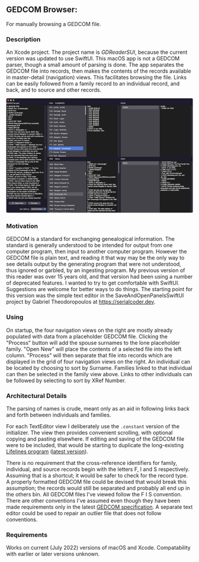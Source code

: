 ## GEDCOM Browser:

For manually browsing a GEDCOM file.

### Description

An Xcode project. The project name is *GDReaderSUI*, because the current version was updated to use SwiftUI. This macOS app is not a GEDCOM parser, though a small amount of parsing is done. The app separates the GEDCOM file into records, then makes the contents of the records available in master-detail (navigation) views. This facilitates browsing the file. Links can be easily followed from a family record to an individual record, and back, and to source and other records.

![Screenshot](Screenshot.jpg)

### Motivation

GEDCOM is a standard for exchanging genealogical information. The standard is generally understood to be intended for output from one computer program, then input to another computer program. However the GEDCOM file is plain text, and reading it that way may be the only way to see details output by the generating program that were not understood, thus ignored or garbled, by an ingesting program. My previous version of this reader was over 15 years old, and that version had been using a number of deprecated features. I wanted to try to get comfortable with SwiftUI. Suggestions are welcome for better ways to do things. The starting point for this version was the simple text editor in the SaveAndOpenPanelsSwiftUI project by Gabriel Theodoropoulos at https://serialcoder.dev.

### Using

On startup, the four navigation views on the right are mostly already populated with data from a placeholder GEDCOM file. Clicking the "Process" button will add the spouse surnames to the lone placeholder family. "Open New" will place the contents of a selected file into the left column. "Process" will then separate that file into records which are displayed in the grid of four navigation views on the right. An individual can be located by choosing to sort by Surname. Families linked to that individual can then be selected in the family view above. Links to other individuals can be followed by selecting to sort by XRef Number.

### Architectural Details

The parsing of names is crude, meant only as an aid in following links back and forth between individuals and families.

For each TextEditor view I deliberately use the `.constant` version of the initializer. The view then provides convenient scrolling, with optional copying and pasting elsewhere. If editing and saving of the GEDCOM file were to be included, that would be starting to duplicate the long-existing [Lifelines program](http://lifelines.sourceforge.net) ([latest version](https://github.com/lifelines/lifelines/releases/tag/3.1.1)).

There is no requirement that the cross-reference identifiers for family, individual, and source records begin with the letters F, I and S respectively. Assuming that is a shortcut; it would be safer to check for the record type. A properly formatted GEDCOM file could be devised that would break this assumption; the records would still be separated and probably all end up in the others bin. All GEDCOM files I've viewed follow the F I S convention. There are other conventions I've assumed even though they have been made requirements only in the latest [GEDCOM specification](https://gedcom.io/specs/). A separate text editor could be used to repair an outlier file that does not follow conventions.

### Requirements

Works on current (July 2022) versions of macOS and Xcode. Compatability with earlier or later versions unknown.

